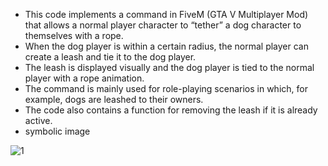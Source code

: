 - This code implements a command in FiveM (GTA V Multiplayer Mod) that allows a normal player character to “tether” a dog character to themselves with a rope. 
- When the dog player is within a certain radius, the normal player can create a leash and tie it to the dog player. 
- The leash is displayed visually and the dog player is tied to the normal player with a rope animation. 
- The command is mainly used for role-playing scenarios in which, for example, dogs are leashed to their owners. 
- The code also contains a function for removing the leash if it is already active.
- symbolic image

![1](https://github.com/user-attachments/assets/b6362840-363b-42a0-be9a-f65645001992)
